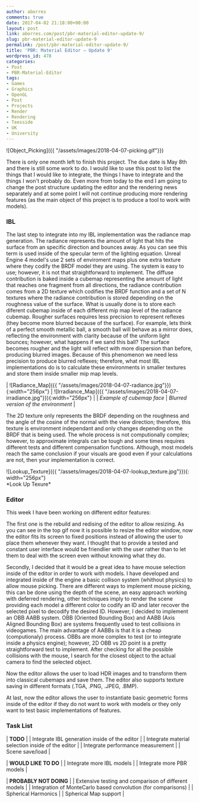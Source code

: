 ```yaml
---
author: aborres
comments: true
date: 2017-04-02 21:18:00+00:00
layout: post
link: aborres.com/post/pbr-material-editor-update-9/
slug: pbr-material-editor-update-9
permalink: /post/pbr-material-editor-update-9/
title: 'PBR: Material Editor – Update 9'
wordpress_id: 478
categories:
- Post
- PBR-Material-Editor
tags:
- Games
- Graphics
- OpenGL
- Post
- Projects
- Render
- Rendering
- Teesside
- UK
- University
---
```


![Object_Picking]({{ "/assets/images/2018-04-07-picking.gif"}})

There is only one month left to finish this project. The due date is May 8th and there is still some work to do. I would like to use this post to list the things that I would like to integrate, the things I have to integrate and the things I won't probably do. Even more from today to the end I am going to change the post structure updating the editor and the rendering news separately and at some point I will not continue producing more rendering features (as the main object of this project is to produce a tool to work with models).

### IBL

The last step to integrate into my IBL implementation was the radiance map generation. The radiance represents the amount of light that hits the surface from an specific direction and bounces away. As you can see this term is used inside of the specular term of the lighting equation. Unreal Engine 4 model's use 2 sets of enviroment maps plus one extra texture where they codify the BRDF model they are using. The system is easy to use; however, it is not that straightforward to implement. The diffuse contribution is baked inside a cubemap representing the amount of light that reaches one fragment from all directions, the radiance contribution comes from a 2D texture which codifies the BRDF function and a set of N textures where the radiance contribution is stored depending on the roughness value of the surface. What is usually done is to store each diferent cubemap inside of each different mip map level of the radiance cubemap. Rougher surfaces requires less precision to represent reflexes (they become more blurred because of the surface). For example, lets think of a perfect smooth metallic ball, a smooth ball will behave as a mirror does, reflecting the environment with clarity because of the uniform light bounces; however, what happens if we sand this ball? The surface becomes rougher and the light will reflect with more dispersion than before, producing blurred images. Because of this phenomenon we need less precision to produce blurred reflexes; therefore, what most IBL implementations do is to calculate these environments in smaller textures and store them inside smaller mip map levels.

| ![Radiance_Map]({{ "/assets/images/2018-04-07-radiance.jpg"}}){:width="256px"} | ![Irradiance_Map]({{
  "/assets/images/2018-04-07-irradiance.jpg"}}){:width="256px"} |
| *Example of cubemap face* | *Blurred version of the environment* |

The 2D texture only represents the BRDF depending on the roughness and the angle of the cosine of the normal with the view direction; therefore, this texture is environment independant and only changes depending on the BRDF that is being used. The whole process is not computionally complex; however, to approximate integrals can be tough and some times requires different tests and different compensation functions. Although, most models reach the same conclusion if your visuals are good even if your calculations are not, then your implementation is correct.

<p class="align_center" markdown="1">
![Lookup_Texture]({{ "/assets/images/2018-04-07-lookup_texture.jpg"}}){: width="256px"}
<br>
*Look Up Texure*
</p>

### Editor

This week I have been working on different editor features:

The first one is the rebuild and redising of the editor to allow resizing. As you can see in the top gif now it is possible to resize the editor window, now the editor fits its screen to fixed positions instead of allowing the user to place them whenever they want. I thought that to provide a tested and constant user interface would be friendlier with the user rather than to let them to deal with the screen even without knowing what they do.

Secondly, I decided that it would be a great idea to have mouse selection inside of the editor in order to work with models. I have developed and integrated inside of the engine a basic collison system (whithout physics) to allow mouse picking. There are different ways to implement mouse picking, this can be done using the depth of the scene, an easy approach working with deferred rendering, other techniques imply to render the scene providing each model a different color to codify an ID and later recover the selected pixel to decodify the desired ID. However, I decided to implement an OBB AABB system. OBB (Oriented Bounding Box) and AABB (Axis Aligned Bounding Box) are systems frequently used to test collisions in videogames. The main advantage of AABBs is that it is a cheap (computionaly) process. OBBs are more complex to test (or to integrate inside a physics engine); however, 2D OBB vs 2D point is a pretty straightforward test to implement. After checking for all the possible collisions with the mouse, I search for the closest object to the actual camera to find the selected object.

Now the editor allows the user to load HDR images and to transform them into classical cubemaps and save them. The editor also supports texture saving in different formats (.TGA, .PNG, .JPEG, .BMP).

At last, now the editor allows the user to instantiate basic geometric forms inside of the editor if they do not want to work with models or they only want to test basic implementations of features.

### Task List

| **TODO** |
| Integrate IBL generation inside of the editor |
| Integrate material selection inside of the editor |
| Integrate performance measurement |
| Scene save/load |

| **WOULD LIKE TO DO** |
| Integrate more IBL models |
| Integrate more PBR models |

| **PROBABLY NOT DOING** |
| Extensive testing and comparison of different models |
| Integration of MonteCarlo based convolution (for comparisons) |
| Spherical Harmonics |
| Spherical Map support |
